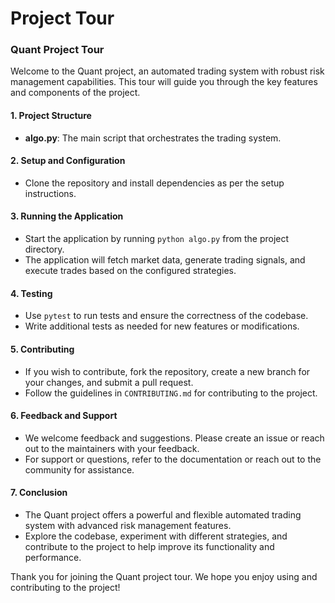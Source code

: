 # Project Tour

### Quant Project Tour

Welcome to the Quant project, an automated trading system with robust risk management capabilities. This tour will guide you through the key features and components of the project.

#### 1. Project Structure
   - **algo.py**: The main script that orchestrates the trading system.


#### 2. Setup and Configuration
   - Clone the repository and install dependencies as per the setup instructions.

#### 3. Running the Application
   - Start the application by running `python algo.py` from the project directory.
   - The application will fetch market data, generate trading signals, and execute trades based on the configured strategies.

#### 4. Testing
   - Use `pytest` to run tests and ensure the correctness of the codebase.
   - Write additional tests as needed for new features or modifications.

#### 5. Contributing
   - If you wish to contribute, fork the repository, create a new branch for your changes, and submit a pull request.
   - Follow the guidelines in `CONTRIBUTING.md` for contributing to the project.

#### 6. Feedback and Support
   - We welcome feedback and suggestions. Please create an issue or reach out to the maintainers with your feedback.
   - For support or questions, refer to the documentation or reach out to the community for assistance.

#### 7. Conclusion
   - The Quant project offers a powerful and flexible automated trading system with advanced risk management features.
   - Explore the codebase, experiment with different strategies, and contribute to the project to help improve its functionality and performance.

Thank you for joining the Quant project tour. We hope you enjoy using and contributing to the project!


